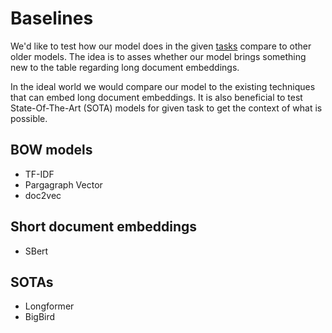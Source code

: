 [d/datasets]: doc/datasets.md

# Baselines

We'd like to test how our model does in the given [tasks][d/datasets] compare to
other older models. The idea is to asses whether our model brings something new
to the table regarding long document embeddings.

In the ideal world we would compare our model to the existing techniques that
can embed long document embeddings. It is also beneficial to test
State-Of-The-Art (SOTA) models for given task to get the context of what is
possible.

## BOW models

- TF-IDF
- Pargagraph Vector
- doc2vec

## Short document embeddings

- SBert

## SOTAs

- Longformer
- BigBird
